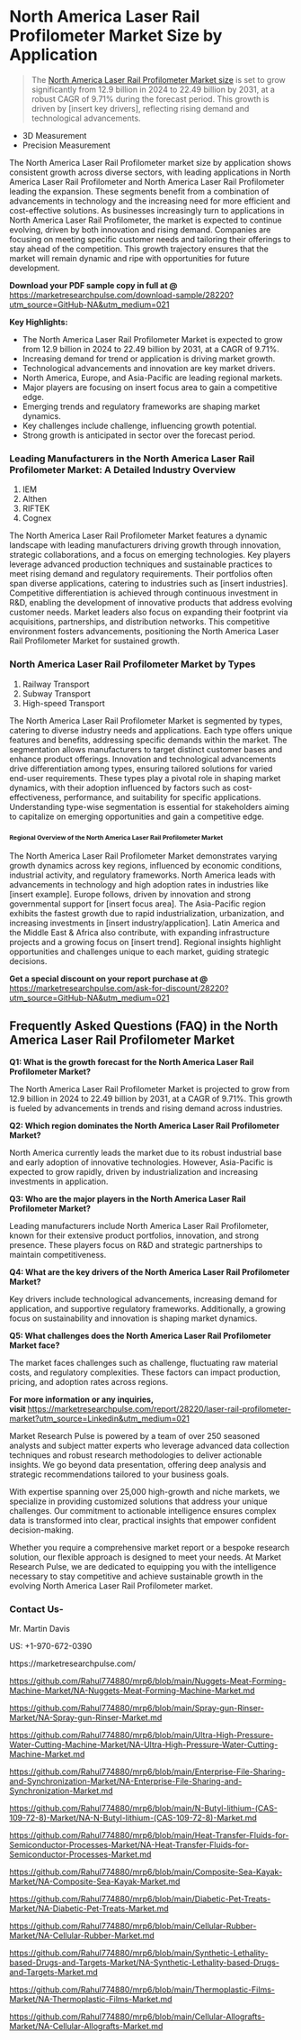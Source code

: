 <h1>North America Laser Rail Profilometer Market&nbsp;Size by Application</h1><blockquote><p>The <a href="https://marketresearchpulse.com/download-sample/28220?utm_source=GitHub-NA&amp;utm_medium=021">North America Laser Rail Profilometer Market size</a> is set to grow significantly from 12.9 billion in 2024 to 22.49 billion by 2031, at a robust CAGR of 9.71% during the forecast period. This growth is driven by [insert key drivers], reflecting rising demand and technological advancements.</p></blockquote><ul><li>3D Measurement<li> Precision Measurement</li></ul><p>The North America Laser Rail Profilometer market size by application shows consistent growth across diverse sectors, with leading applications in North America Laser Rail Profilometer and North America Laser Rail Profilometer leading the expansion. These segments benefit from a combination of advancements in technology and the increasing need for more efficient and cost-effective solutions. As businesses increasingly turn to applications in North America Laser Rail Profilometer, the market is expected to continue evolving, driven by both innovation and rising demand. Companies are focusing on meeting specific customer needs and tailoring their offerings to stay ahead of the competition. This growth trajectory ensures that the market will remain dynamic and ripe with opportunities for future development.</p><p><strong>Download your PDF sample copy in full at @ </strong><a href="https://marketresearchpulse.com/download-sample/28220?utm_source=GitHub-NA&amp;utm_medium=021">https://marketresearchpulse.com/download-sample/28220?utm_source=GitHub-NA&amp;utm_medium=021</a></p><p><strong>Key Highlights: </strong></p><ul><li>The North America Laser Rail Profilometer Market is expected to grow from 12.9 billion in 2024 to 22.49 billion by 2031, at a CAGR of 9.71%.</li><li>Increasing demand for trend or application is driving market growth.</li><li>Technological advancements and innovation are key market drivers.</li><li>North America, Europe, and Asia-Pacific are leading regional markets.</li><li>Major players are focusing on insert focus area to gain a competitive edge.</li><li>Emerging trends and regulatory frameworks are shaping market dynamics.</li><li>Key challenges include challenge, influencing growth potential.</li><li>Strong growth is anticipated in sector over the forecast period.</li></ul><h3>Leading Manufacturers in the North America Laser Rail Profilometer Market: A Detailed Industry Overview</h3><ol><li>IEM</li><li>Althen</li><li>RIFTEK</li><li>Cognex</li></ol><div class="flex max-w-full flex-col flex-grow"><div class="min-h-8 text-message flex w-full flex-col items-end gap-2 whitespace-normal break-words [.text-message+&amp;]:mt-5" dir="auto" data-message-author-role="assistant" data-message-id="fd8432e4-4910-450d-b182-61b7bfb0a01f" data-message-model-slug="gpt-4o"><div class="flex w-full flex-col gap-1 empty:hidden first:pt-[3px]"><div class="markdown prose w-full break-words dark:prose-invert light"><p>The North America Laser Rail Profilometer Market features a dynamic landscape with leading manufacturers driving growth through innovation, strategic collaborations, and a focus on emerging technologies. Key players leverage advanced production techniques and sustainable practices to meet rising demand and regulatory requirements. Their portfolios often span diverse applications, catering to industries such as [insert industries]. Competitive differentiation is achieved through continuous investment in R&amp;D, enabling the development of innovative products that address evolving customer needs. Market leaders also focus on expanding their footprint via acquisitions, partnerships, and distribution networks. This competitive environment fosters advancements, positioning the North America Laser Rail Profilometer Market for sustained growth.</p></div></div></div></div><h3>North America Laser Rail Profilometer Market by Types</h3><ol><li>Railway Transport<li> Subway Transport<li> High-speed Transport</li></ol><div class="flex max-w-full flex-col flex-grow"><div class="min-h-8 text-message flex w-full flex-col items-end gap-2 whitespace-normal break-words [.text-message+&amp;]:mt-5" dir="auto" data-message-author-role="assistant" data-message-id="084470be-0bb7-4664-bddf-5156b4f41249" data-message-model-slug="gpt-4o-mini"><div class="flex w-full flex-col gap-1 empty:hidden first:pt-[3px]"><div class="markdown prose w-full break-words dark:prose-invert light"><p>The North America Laser Rail Profilometer Market is segmented by types, catering to diverse industry needs and applications. Each type offers unique features and benefits, addressing specific demands within the market. The segmentation allows manufacturers to target distinct customer bases and enhance product offerings. Innovation and technological advancements drive differentiation among types, ensuring tailored solutions for varied end-user requirements. These types play a pivotal role in shaping market dynamics, with their adoption influenced by factors such as cost-effectiveness, performance, and suitability for specific applications. Understanding type-wise segmentation is essential for stakeholders aiming to capitalize on emerging opportunities and gain a competitive edge.</p></div></div></div></div><h3><span style="font-size: 11px;">Regional Overview of the North America Laser Rail Profilometer Market</span></h3><div class="flex max-w-full flex-col flex-grow"><div class="min-h-8 text-message flex w-full flex-col items-end gap-2 whitespace-normal break-words [.text-message+&amp;]:mt-5" dir="auto" data-message-author-role="assistant" data-message-id="e9038762-ce64-4e30-91c9-9bd413514231" data-message-model-slug="gpt-4o-mini"><div class="flex w-full flex-col gap-1 empty:hidden first:pt-[3px]"><div class="markdown prose w-full break-words dark:prose-invert light"><p>The North America Laser Rail Profilometer Market demonstrates varying growth dynamics across key regions, influenced by economic conditions, industrial activity, and regulatory frameworks. North America leads with advancements in technology and high adoption rates in industries like [insert example]. Europe follows, driven by innovation and strong governmental support for [insert focus area]. The Asia-Pacific region exhibits the fastest growth due to rapid industrialization, urbanization, and increasing investments in [insert industry/application]. Latin America and the Middle East &amp; Africa also contribute, with expanding infrastructure projects and a growing focus on [insert trend]. Regional insights highlight opportunities and challenges unique to each market, guiding strategic decisions.</p></div></div></div></div><p><strong>Get a special discount on your report purchase at @ </strong><a href="https://marketresearchpulse.com/ask-for-discount/28220?utm_source=GitHub-NA&amp;utm_medium=021">https://marketresearchpulse.com/ask-for-discount/28220?utm_source=GitHub-NA&amp;utm_medium=021</a></p><h2>Frequently Asked Questions (FAQ) in the North America Laser Rail Profilometer Market</h2><p><strong>Q1: What is the growth forecast for the North America Laser Rail Profilometer Market?</strong></p><p>The North America Laser Rail Profilometer Market is projected to grow from 12.9 billion in 2024 to 22.49 billion by 2031, at a CAGR of 9.71%. This growth is fueled by advancements in trends and rising demand across industries.</p><p><strong>Q2: Which region dominates the North America Laser Rail Profilometer Market?</strong></p><p>North America currently leads the market due to its robust industrial base and early adoption of innovative technologies. However, Asia-Pacific is expected to grow rapidly, driven by industrialization and increasing investments in application.</p><p><strong>Q3: Who are the major players in the North America Laser Rail Profilometer Market?</strong></p><p>Leading manufacturers include North America Laser Rail Profilometer, known for their extensive product portfolios, innovation, and strong presence. These players focus on R&amp;D and strategic partnerships to maintain competitiveness.</p><p><strong>Q4: What are the key drivers of the North America Laser Rail Profilometer Market?</strong></p><p>Key drivers include technological advancements, increasing demand for application, and supportive regulatory frameworks. Additionally, a growing focus on sustainability and innovation is shaping market dynamics.</p><p><strong>Q5: What challenges does the North America Laser Rail Profilometer Market face?</strong></p><p>The market faces challenges such as challenge, fluctuating raw material costs, and regulatory complexities. These factors can impact production, pricing, and adoption rates across regions.</p><p><strong>For more information or any inquiries, visit&nbsp;</strong><a href="https://marketresearchpulse.com/report/28220/laser-rail-profilometer-market?utm_source=Linkedin&utm_medium=021">https://marketresearchpulse.com/report/28220/laser-rail-profilometer-market?utm_source=Linkedin&utm_medium=021</a></p><p>Market Research Pulse is powered by a team of over 250 seasoned analysts and subject matter experts who leverage advanced data collection techniques and robust research methodologies to deliver actionable insights. We go beyond data presentation, offering deep analysis and strategic recommendations tailored to your business goals.</p><p>With expertise spanning over 25,000 high-growth and niche markets, we specialize in providing customized solutions that address your unique challenges. Our commitment to actionable intelligence ensures complex data is transformed into clear, practical insights that empower confident decision-making.</p><p>Whether you require a comprehensive market report or a bespoke research solution, our flexible approach is designed to meet your needs. At Market Research Pulse, we are dedicated to equipping you with the intelligence necessary to stay competitive and achieve sustainable growth in the evolving North America Laser Rail Profilometer market.</p><h3><strong>Contact Us-</strong></h3><p>Mr. Martin Davis</p><p>US: +1-970-672-0390</p><p>https://marketresearchpulse.com/</p><p><a href="https://github.com/Rahul774880/mrp6/blob/main/Nuggets-Meat-Forming-Machine-Market/NA-Nuggets-Meat-Forming-Machine-Market.md">https://github.com/Rahul774880/mrp6/blob/main/Nuggets-Meat-Forming-Machine-Market/NA-Nuggets-Meat-Forming-Machine-Market.md</a></p><p><a href="https://github.com/Rahul774880/mrp6/blob/main/Spray-gun-Rinser-Market/NA-Spray-gun-Rinser-Market.md">https://github.com/Rahul774880/mrp6/blob/main/Spray-gun-Rinser-Market/NA-Spray-gun-Rinser-Market.md</a></p><p><a href="https://github.com/Rahul774880/mrp6/blob/main/Ultra-High-Pressure-Water-Cutting-Machine-Market/NA-Ultra-High-Pressure-Water-Cutting-Machine-Market.md">https://github.com/Rahul774880/mrp6/blob/main/Ultra-High-Pressure-Water-Cutting-Machine-Market/NA-Ultra-High-Pressure-Water-Cutting-Machine-Market.md</a></p><p><a href="https://github.com/Rahul774880/mrp6/blob/main/Enterprise-File-Sharing-and-Synchronization-Market/NA-Enterprise-File-Sharing-and-Synchronization-Market.md">https://github.com/Rahul774880/mrp6/blob/main/Enterprise-File-Sharing-and-Synchronization-Market/NA-Enterprise-File-Sharing-and-Synchronization-Market.md</a></p><p><a href="https://github.com/Rahul774880/mrp6/blob/main/N-Butyl-lithium-(CAS-109-72-8)-Market/NA-N-Butyl-lithium-(CAS-109-72-8)-Market.md">https://github.com/Rahul774880/mrp6/blob/main/N-Butyl-lithium-(CAS-109-72-8)-Market/NA-N-Butyl-lithium-(CAS-109-72-8)-Market.md</a></p><p><a href="https://github.com/Rahul774880/mrp6/blob/main/Heat-Transfer-Fluids-for-Semiconductor-Processes-Market/NA-Heat-Transfer-Fluids-for-Semiconductor-Processes-Market.md">https://github.com/Rahul774880/mrp6/blob/main/Heat-Transfer-Fluids-for-Semiconductor-Processes-Market/NA-Heat-Transfer-Fluids-for-Semiconductor-Processes-Market.md</a></p><p><a href="https://github.com/Rahul774880/mrp6/blob/main/Composite-Sea-Kayak-Market/NA-Composite-Sea-Kayak-Market.md">https://github.com/Rahul774880/mrp6/blob/main/Composite-Sea-Kayak-Market/NA-Composite-Sea-Kayak-Market.md</a></p><p><a href="https://github.com/Rahul774880/mrp6/blob/main/Diabetic-Pet-Treats-Market/NA-Diabetic-Pet-Treats-Market.md">https://github.com/Rahul774880/mrp6/blob/main/Diabetic-Pet-Treats-Market/NA-Diabetic-Pet-Treats-Market.md</a></p><p><a href="https://github.com/Rahul774880/mrp6/blob/main/Cellular-Rubber-Market/NA-Cellular-Rubber-Market.md">https://github.com/Rahul774880/mrp6/blob/main/Cellular-Rubber-Market/NA-Cellular-Rubber-Market.md</a></p><p><a href="https://github.com/Rahul774880/mrp6/blob/main/Synthetic-Lethality-based-Drugs-and-Targets-Market/NA-Synthetic-Lethality-based-Drugs-and-Targets-Market.md">https://github.com/Rahul774880/mrp6/blob/main/Synthetic-Lethality-based-Drugs-and-Targets-Market/NA-Synthetic-Lethality-based-Drugs-and-Targets-Market.md</a></p><p><a href="https://github.com/Rahul774880/mrp6/blob/main/Thermoplastic-Films-Market/NA-Thermoplastic-Films-Market.md">https://github.com/Rahul774880/mrp6/blob/main/Thermoplastic-Films-Market/NA-Thermoplastic-Films-Market.md</a></p><p><a href="https://github.com/Rahul774880/mrp6/blob/main/Cellular-Allografts-Market/NA-Cellular-Allografts-Market.md">https://github.com/Rahul774880/mrp6/blob/main/Cellular-Allografts-Market/NA-Cellular-Allografts-Market.md</a></p>
